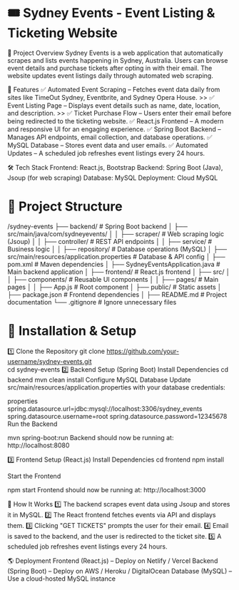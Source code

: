 # 🎟️ Sydney Events - Event Listing & Ticketing Website
📌 Project Overview
Sydney Events is a web application that automatically scrapes and lists events happening in Sydney, Australia. Users can browse event details and purchase tickets after opting in with their email. The website updates event listings daily through automated web scraping.

🚀 Features
✅ Automated Event Scraping – Fetches event data daily from sites like TimeOut Sydney, Eventbrite, and Sydney Opera House. >>
✅ Event Listing Page – Displays event details such as name, date, location, and description. >>
✅ Ticket Purchase Flow – Users enter their email before being redirected to the ticketing website.
✅ React.js Frontend – A modern and responsive UI for an engaging experience.
✅ Spring Boot Backend – Manages API endpoints, email collection, and database operations.
✅ MySQL Database – Stores event data and user emails.
✅ Automated Updates – A scheduled job refreshes event listings every 24 hours.

🛠️ Tech Stack
Frontend: React.js, Bootstrap
Backend: Spring Boot (Java), Jsoup (for web scraping)
Database: MySQL
Deployment: Cloud MySQL

# 📂 Project Structure

/sydney-events
├── backend/               # Spring Boot backend
│   ├── src/main/java/com/sydneyevents/
│   │   ├── scraper/       # Web scraping logic (Jsoup)
│   │   ├── controller/    # REST API endpoints
│   │   ├── service/       # Business logic
│   │   ├── repository/    # Database operations (MySQL)
│   ├── src/main/resources/application.properties  # Database & API config
│   ├── pom.xml            # Maven dependencies
│   ├── SydneyEventsApplication.java  # Main backend application
│
├── frontend/              # React.js frontend
│   ├── src/
│   │   ├── components/    # Reusable UI components
│   │   ├── pages/         # Main pages
│   │   ├── App.js         # Root component
│   ├── public/            # Static assets
│   ├── package.json       # Frontend dependencies
│
├── README.md              # Project documentation
└── .gitignore             # Ignore unnecessary files

# 📖 Installation & Setup

1️⃣ Clone the Repository
git clone https://github.com/your-username/sydney-events.git  
cd sydney-events
2️⃣ Backend Setup (Spring Boot)
Install Dependencies
cd backend
mvn clean install
Configure MySQL Database
Update src/main/resources/application.properties with your database credentials:

properties
spring.datasource.url=jdbc:mysql://localhost:3306/sydney_events
spring.datasource.username=root
spring.datasource.password=12345678
Run the Backend


mvn spring-boot:run
Backend should now be running at: http://localhost:8080

3️⃣ Frontend Setup (React.js)
Install Dependencies
cd frontend
npm install

Start the Frontend

npm start
Frontend should now be running at: http://localhost:3000

🔄 How It Works
1️⃣ The backend scrapes event data using Jsoup and stores it in MySQL.
2️⃣ The React frontend fetches events via API and displays them.
3️⃣ Clicking "GET TICKETS" prompts the user for their email.
4️⃣ Email is saved to the backend, and the user is redirected to the ticket site.
5️⃣ A scheduled job refreshes event listings every 24 hours.

🌎 Deployment
Frontend (React.js) – Deploy on Netlify / Vercel
Backend (Spring Boot) – Deploy on AWS / Heroku / DigitalOcean
Database (MySQL) – Use a cloud-hosted MySQL instance


